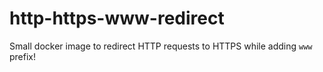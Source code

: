 # http-https-www-redirect
Small docker image to redirect HTTP requests to HTTPS while adding `www` prefix!
